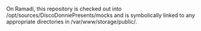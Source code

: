 On Ramadi, this repository is checked out into /opt/sources/DiscoDonniePresents/mocks and is symbolically linked to any appropriate directories in /var/www/storage/public/.

